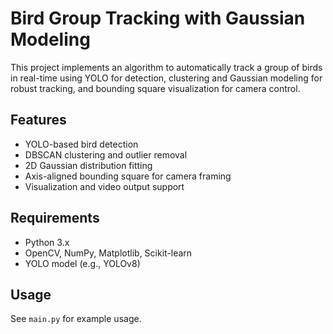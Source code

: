 # Bird Group Tracking with Gaussian Modeling

This project implements an algorithm to automatically track a group of birds in real-time using YOLO for detection, clustering and Gaussian modeling for robust tracking, and bounding square visualization for camera control.

## Features
- YOLO-based bird detection
- DBSCAN clustering and outlier removal
- 2D Gaussian distribution fitting
- Axis-aligned bounding square for camera framing
- Visualization and video output support

## Requirements
- Python 3.x
- OpenCV, NumPy, Matplotlib, Scikit-learn
- YOLO model (e.g., YOLOv8)

## Usage
See `main.py` for example usage.

